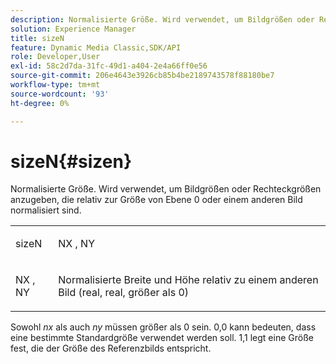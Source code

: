 ```yaml
---
description: Normalisierte Größe. Wird verwendet, um Bildgrößen oder Rechteckgrößen anzugeben, die relativ zur Größe von Ebene 0 oder einem anderen Bild normalisiert sind.
solution: Experience Manager
title: sizeN
feature: Dynamic Media Classic,SDK/API
role: Developer,User
exl-id: 58c2d7da-31fc-49d1-a404-2e4a66ff0e56
source-git-commit: 206e4643e3926cb85b4be2189743578f88180be7
workflow-type: tm+mt
source-wordcount: '93'
ht-degree: 0%

---
```


# sizeN{#sizen}

Normalisierte Größe. Wird verwendet, um Bildgrößen oder Rechteckgrößen anzugeben, die relativ zur Größe von Ebene 0 oder einem anderen Bild normalisiert sind.

<table id="simpletable_BB36205775D4447084E527E2630D28B9"> 
 <tr class="strow"> 
  <td class="stentry"> <p><span class="codeph"> <span class="varname"> sizeN</span> </span> </p></td> 
  <td class="stentry"> <p><span class="codeph"> <span class="varname"> NX</span> </span>, <span class="codeph"><span class="varname"> NY</span></span> </p></td> 
 </tr> 
 <tr class="strow"> 
  <td class="stentry"> <p><span class="codeph"> <span class="varname"> NX</span> </span>, <span class="codeph"><span class="varname"> NY</span></span> </p></td> 
  <td class="stentry"> <p>Normalisierte Breite und Höhe relativ zu einem anderen Bild (real, real, größer als 0) </p></td> 
 </tr> 
</table>

Sowohl *nx* als auch *ny* müssen größer als 0 sein. 0,0 kann bedeuten, dass eine bestimmte Standardgröße verwendet werden soll. 1,1 legt eine Größe fest, die der Größe des Referenzbilds entspricht.

